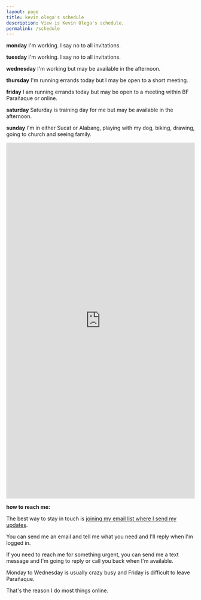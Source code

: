 ```yaml
---
layout: page
title: kevin olega's schedule
description: View is Kevin Olega's schedule.
permalink: /schedule
---
```

**monday**  I'm working. I say no to all invitations.

**tuesday**  I'm working. I say no to all invitations.

**wednesday**  I'm working but may be available in the afternoon.

**thursday**  I'm running errands today but I may be open to a short meeting.

**friday**  I am running errands today but may be open to a meeting within BF Parañaque or online.

**saturday**  Saturday is training day for me but may be available in the afternoon.

**sunday**  I'm in either Sucat or Alabang, playing with my dog, biking, drawing, going to church and seeing family.

<iframe src="https://calendly.com/kevinolega/30min" width="100%" height="950" scrolling="no" frameborder="0"></iframe>

**how to reach me:**

The best way to stay in touch is [joining my email list where I send my updates](https://sendfox.com/kevinolega).

You can send me an email and tell me what you need and I'll reply when I'm logged in.

If you need to reach me for something urgent, you can send me a text message and I'm going to reply or call you back when I'm available.

Monday to Wednesday is usually crazy busy and Friday is difficult to leave Parañaque. 

That's the reason I do most things online.